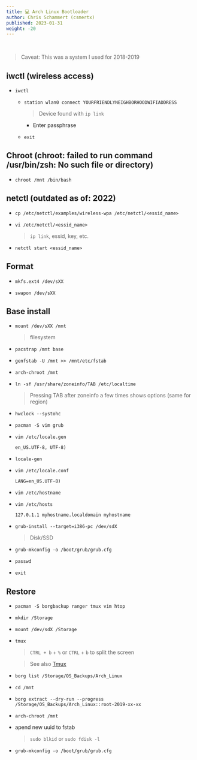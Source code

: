 ```yaml
---
title: 💻 Arch Linux Bootloader
author: Chris Schammert (csmertx)
published: 2023-01-31
weight: -20
---
```


<br />

> Caveat: This was a system I used for 2018-2019

## iwctl (wireless access)

- ```iwctl```

  - ```station wlan0 connect YOURFRIENDLYNEIGHBORHOODWIFIADDRESS```

    > Device found with ```ip link```

    - Enter passphrase

  - ```exit```

## Chroot (chroot: failed to run command /usr/bin/zsh: No such file or directory)

- ```chroot /mnt /bin/bash```

## netctl (outdated as of: 2022)

- ```cp /etc/netctl/examples/wireless-wpa /etc/netctl/<essid_name>```

- ```vi /etc/netctl/<essid_name>```
  
  > ```ip link```, essid, key, etc.

- ```netctl start <essid_name>```

## Format

- ```mkfs.ext4 /dev/sXX```

- ```swapon /dev/sXX```

## Base install

- ```mount /dev/sXX /mnt```

  > filesystem

- ```pacstrap /mnt base```

- ```genfstab -U /mnt >> /mnt/etc/fstab```

- ```arch-chroot /mnt```

- ```ln -sf /usr/share/zoneinfo/TAB /etc/localtime```

  > Pressing TAB after zoneinfo a few times shows options (same for region)

- ```hwclock --systohc```

- ```pacman -S vim grub```

- ```vim /etc/locale.gen```
  
    ```
    en_US.UTF-8, UTF-8)
    ```

- ```locale-gen```

- ```vim /etc/locale.conf```
  
    ```
    LANG=en_US.UTF-8)
    ```

- ```vim /etc/hostname```

- ```vim /etc/hosts```

    ```
    127.0.1.1 myhostname.localdomain myhostname
    ```

- ```grub-install --target=i386-pc /dev/sdX```

  > Disk/SSD

- ```grub-mkconfig -o /boot/grub/grub.cfg```

- ```passwd```

- ```exit```

## Restore

- ```pacman -S borgbackup ranger tmux vim htop```

- ```mkdir /Storage```

- ```mount /dev/sdX /Storage```

- ```tmux```
  
  > ```CTRL + b``` + ```%``` or ```CTRL``` + ```b``` to split the screen

  > See also [Tmux](/Linux/Software/tmux)

- ```borg list /Storage/OS_Backups/Arch_Linux```

- ```cd /mnt```

- ```borg extract --dry-run --progress /Storage/OS_Backups/Arch_Linux::root-2019-xx-xx```

- ```arch-chroot /mnt```

- apend new uuid to fstab
  
  > ```sudo blkid``` or ```sudo fdisk -l```

- ```grub-mkconfig -o /boot/grub/grub.cfg```